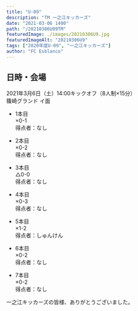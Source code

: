 ```yaml
---
title: "U-09"
description: "TM 一之江キッカーズ"
date: "2021-03-06 1400"
path: "/20210306U09TM"
featuredImage: ./images/20210306U9.jpg
featuredImageAlt: "20210306U9"
tags: ["2020年度U-09", "一之江キッカーズ"]
author: "FC Esblanco"
---
```


## 日時・会場

2021年3月6日（土）14:00キックオフ（8人制×15分）<br>
篠崎グランド イ面

* 1本目<br>
×0-1<br>
得点者：なし

* 2本目<br>
×0-2<br>
得点者：なし

* 3本目<br>
△0-0<br>
得点者：なし

* 4本目<br>
×0-3<br>
得点者：なし

* 5本目<br>
×1-2<br>
得点者：しゅんけん

* 6本目<br>
×0-2<br>
得点者：なし

* 7本目<br>
×0-2<br>
得点者：なし

一之江キッカーズの皆様、ありがとうございました。
